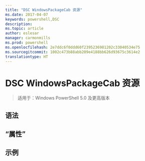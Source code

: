 ```yaml
---
title: "DSC WindowsPackageCab 资源"
ms.date: 2017-04-07
keywords: powershell,DSC
description: 
ms.topic: article
author: eslesar
manager: carmonmills
ms.prod: powershell
ms.openlocfilehash: 2e7ddc6f0ddd60f2395236981202c33040534e75
ms.sourcegitcommit: 1002c473b88abb209e4188bb626d93675c3614e2
translationtype: HT
---
```

# <a name="dsc-windowspackagecab-resource"></a>DSC WindowsPackageCab 资源

> 适用于：Windows PowerShell 5.0 及更高版本


## <a name="syntax"></a>语法



## <a name="properties"></a>“属性”




## <a name="example"></a>示例